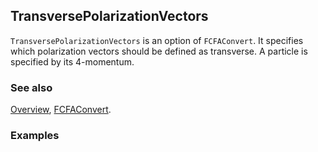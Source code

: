 ## TransversePolarizationVectors

`TransversePolarizationVectors` is an option of `FCFAConvert`. It specifies which polarization vectors should be defined as transverse. A particle is specified by its 4-momentum.

### See also

[Overview](Extra/FeynCalc.md), [FCFAConvert](FCFAConvert.md).

### Examples
